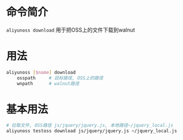 命令简介
======= 

`aliyunoss download` 用于把OSS上的文件下载到walnut
    

用法
=======

```bash
aliyunoss [$name] download
	osspath     # 目标路径, OSS上的路径 
	wnpath      # walnut路径
```

基本用法
========

```bash
# 拉取文件, OSS路径 js/jquery/jquery.js, 本地路径~/jquery_local.js
aliyunoss testoss download js/jquery/jquery.js ~/jquery_local.js
```
